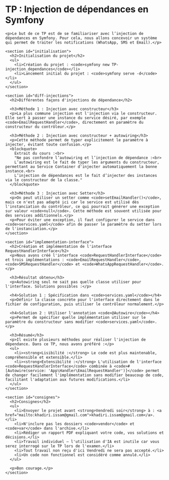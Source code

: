<!doctype html>
<html lang="fr">
<head>
  <meta charset="utf-8">
  <meta name="viewport" content="width=device-width, initial-scale=1">
  <title>TP — Injection de dépendances (Symfony)</title>
</head>
<body>
  <main>
    <h1>TP : Injection de dépendances en Symfony</h1>

    <p>Le but de ce TP est de se familiariser avec l’injection de dépendances en Symfony. Pour cela, nous allons concevoir un système qui permet de traiter les notifications (WhatsApp, SMS et Email).</p>

    <section id="initialisation">
      <h2>Initialisation du projet</h2>
      <ul>
        <li>Création du projet : <code>symfony new TP-injection_dependances</code></li>
        <li>Lancement initial du projet : <code>symfony serve -d</code></li>
      </ul>
    </section>

    <section id="diff-injections">
      <h2>Différentes façons d'injections de dépendance</h2>

      <h3>Méthode 1 : Injection avec constructeur</h3>
      <p>La plus commune injection est l'injection via le constructeur. Elle sert à passer une instance du service désiré, par exemple <code>EmailRequestHandler</code>, directement en paramètre du constructeur du contrôleur.</p>

      <h3>Méthode 2 : Injection avec constructeur + autowiring</h3>
      <p>Cette méthode permet de typer explicitement le paramètre à injecter, évitant toute confusion.</p>
      <blockquote>
        Extrait du cours :<br>
        "Ne pas confondre l’autowiring et l’injection de dépendance :<br>
        L’autowiring est le fait de typer les arguments du constructeur, permettant au Service Container d'injecter automatiquement la bonne instance.<br>
        L’injection de dépendances est le fait d’injecter des instances via le constructeur de la classe."
      </blockquote>

      <h3>Méthode 3 : Injection avec Setter</h3>
      <p>On peut utiliser un setter comme <code>setEmailHandler()</code>, mais ce n'est pas adapté ici car le service est utilisé dès l'instanciation du contrôleur, ce qui pourrait générer une exception sur valeur <code>null</code>. Cette méthode est souvent utilisée pour des services additionnels.</p>
      <p>Pour éviter une exception, il faut configurer le service dans <code>services.yaml</code> afin de passer le paramètre du setter lors de l'instanciation.</p>
    </section>

    <section id="implementation-interface">
      <h2>Création et implémentation de l'interface RequestHandlerInterface</h2>
      <p>Nous avons créé l'interface <code>RequestHandlerInterface</code> et trois implémentations : <code>EmailRequestHandler</code>, <code>SMSRequestHandler</code> et <code>WhatsAppRequestHandler</code>.</p>

      <h3>Résultat obtenu</h3>
      <p>Autowiring seul ne sait pas quelle classe utiliser pour l'interface. Solutions possibles :</p>

      <h4>Solution 1 : Spécification dans <code>services.yaml</code></h4>
      <p>Définir la classe concrète pour l'interface directement dans le fichier de configuration, puis utiliser le contrôleur normalement.</p>

      <h4>Solution 2 : Utiliser l'annotation <code>@Autowire</code></h4>
      <p>Permet de spécifier quelle implémentation utiliser sur le paramètre du constructeur sans modifier <code>services.yaml</code>.</p>

      <h3>Résumé</h3>
      <p>Il existe plusieurs méthodes pour réaliser l'injection de dépendance. Dans ce TP, nous avons préféré :</p>
      <ul>
        <li><strong>Lisibilité :</strong> Le code est plus maintenable, compréhensible et extensible.</li>
        <li><strong>Extensibilité :</strong> L'utilisation de l'interface <code>RequestHandlerInterface</code> combinée à <code>#[Autowire(service: 'App\Handler\EmailRequestHandler')]</code> permet de changer facilement l'implémentation sans modifier beaucoup de code, facilitant l'adaptation aux futures modifications.</li>
      </ul>
    </section>

    <section id="consignes">
      <h2>Consignes</h2>
      <ul>
        <li>Envoyer le projet avant <strong>Vendredi soir</strong> à : <a href="mailto:khadiri.issam@gmail.com">khadiri.issam@gmail.com</a>.</li>
        <li>N'inclure pas les dossiers <code>vendor</code> et <code>var</code> dans l'archive.</li>
        <li>Rédiger un rapport PDF expliquant votre code, vos solutions et décisions.</li>
        <li>Travail individuel — l'utilisation d'IA est inutile car vous serez interrogé sur le TP lors de l'examen.</li>
        <li>Tout travail non reçu d'ici Vendredi ne sera pas accepté.</li>
        <li>Un code non fonctionnel est considéré comme annulé.</li>
      </ul>

      <p>Bon courage.</p>
    </section>
  </main>
</body>
</html>
